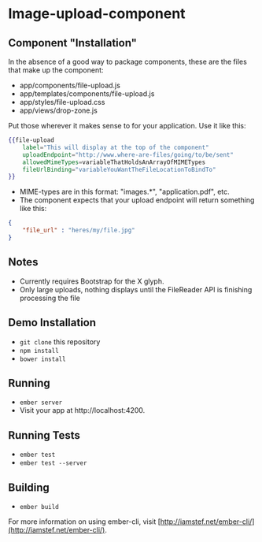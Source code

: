 # Image-upload-component

## Component "Installation"
In the absence of a good way to package components, these are the files that make up the component:
* app/components/file-upload.js
* app/templates/components/file-upload.js
* app/styles/file-upload.css
* app/views/drop-zone.js

Put those wherever it makes sense to for your application. Use it like this:
```handlebars
{{file-upload
	label="This will display at the top of the component"
	uploadEndpoint="http://www.where-are-files/going/to/be/sent"
	allowedMimeTypes=variableThatHoldsAnArrayOfMIMETypes
	fileUrlBinding="variableYouWantTheFileLocationToBindTo"
}}
```

* MIME-types are in this format: "images.*", "application.pdf", etc.
* The component expects that your upload endpoint will return something like this:
```json
{
	"file_url" : "heres/my/file.jpg"
}
```

## Notes
* Currently requires Bootstrap for the X glyph.
* Only large uploads, nothing displays until the FileReader API is finishing processing the file

## Demo Installation

* `git clone` this repository
* `npm install`
* `bower install`

## Running

* `ember server`
* Visit your app at http://localhost:4200.

## Running Tests

* `ember test`
* `ember test --server`

## Building

* `ember build`

For more information on using ember-cli, visit [http://iamstef.net/ember-cli/](http://iamstef.net/ember-cli/).
